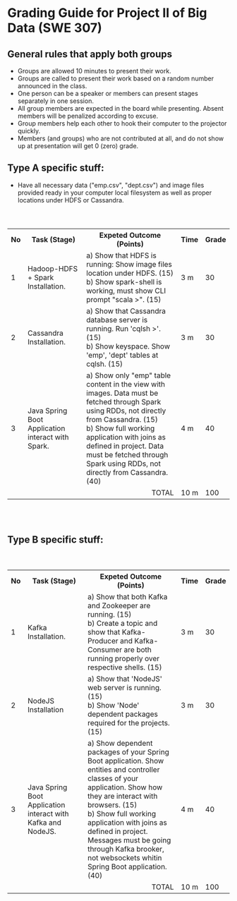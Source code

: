 # Grading Guide for Project II of Big Data (SWE 307)
## General rules that apply both groups
* Groups are allowed 10 minutes to present their work.
* Groups are called to present their work based on a random number announced in the class. 
* One person can be a speaker or members can present stages separately in one session.
* All group members are expected in the board while presenting. Absent members will be penalized according to excuse.
* Group members help each other to hook their computer to the projector quickly.
* Members (and groups) who are not contributed at all, and do not show up at presentation will get 0 (zero) grade.

## Type A specific stuff:
* Have all necessary data ("emp.csv", "dept.csv") and image files provided ready in your computer local filesystem as well as proper locations under HDFS or Cassandra.

<table>
  <header>
    <th>No</th>
    <th>Task (Stage)</th>
    <th>Expeted Outcome (Points)</th>
    <th>Time</th>
    <th>Grade</th>
  </header>
  <body>
    <tr>
      <td>1</td>
      <td>Hadoop-HDFS + Spark Installation.</td>
      <td> a) Show that HDFS is running: Show image files location under HDFS. (15) <br> b) Show spark-shell is working, must show CLI prompt "scala >". (15)</td>
      <td>3 m</td>
      <td>30</td>
    </tr>
    <tr>
      <td>2</td>
      <td>Cassandra Installation.</td>
      <td>a) Show that Cassandra database server is running. Run 'cqlsh >'.  (15) <br> b) Show keyspace. Show 'emp', 'dept' tables at cqlsh. (15)</td>
      <td>3 m</td>
      <td>30</td>
    </tr>
    <tr>
      <td>3</td>
      <td>Java Spring Boot Application interact with Spark.</td>
      <td>a) Show only "emp" table content in the view with images. Data must be fetched through Spark using RDDs, not directly from Cassandra. (15)<br> b) Show full working application with joins as defined in project. Data must be fetched through Spark using RDDs, not directly from Cassandra. (40) </td>
      <td>4 m</td>
      <td>40</td>
    </tr>
    <tr>
      <td colspan="3" align="right">TOTAL</td>
      <td>10 m</td>
      <td>100</td>
    </tr>
  </body>
</table>

<br>
<br>

## Type B specific stuff:

<table>
  <header>
    <th>No</th>
    <th>Task (Stage)</th>
    <th>Expeted Outcome (Points)</th>
    <th>Time</th>
    <th>Grade</th>
  </header>
  <body>
    <tr>
      <td>1</td>
      <td>Kafka Installation.</td>
      <td> a) Show that both Kafka and Zookeeper are running. (15) <br> b) Create a topic and show that Kafka-Producer and Kafka-Consumer are both running properly over respective shells. (15)</td>
      <td>3 m</td>
      <td>30</td>
    </tr>
    <tr>
      <td>2</td>
      <td>NodeJS Installation</td>
      <td>a) Show that 'NodeJS' web server is running. (15) <br> b) Show 'Node' dependent packages required for the projects. (15)</td>
      <td>3 m</td>
      <td>30</td>
    </tr>
    <tr>
      <td>3</td>
      <td>Java Spring Boot Application interact with Kafka and NodeJS.</td>
      <td>a) Show dependent packages of your Spring Boot application. Show entities and controller classes of your application. Show how they are interact with browsers. (15)<br> b) Show full working application with joins as defined in project. Messages must be going through Kafka brooker, not websockets whitin Spring Boot application. (40) </td>
      <td>4 m</td>
      <td>40</td>
    </tr>
    <tr>
      <td colspan="3" align="right">TOTAL</td>
      <td>10 m</td>
      <td>100</td>
    </tr>
  </body>
</table>

